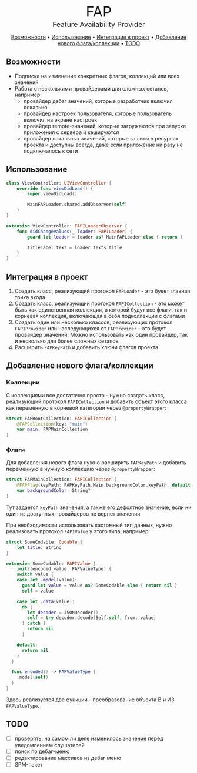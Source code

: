 <div align="center" style="font-size:4vw">FAP</div>
<div align="center" style="font-size:2vw">Feature Availability Provider</div>

<p align="center">
  <a href="#Возможности">Возможности</a> •
  <a href="#Использование">Использование</a> •
  <a href="#Интеграция-в-проект">Интеграция в проект</a> •
  <a href="#Добавление-нового-флага/коллекции">Добавление нового флага/коллекции</a> •
  <a href="#TODO">TODO</a>
</p>

## Возможности

- Подписка на изменение конкретных флагов, коллекций или всех значений
- Работа с несколькими провайдерами для сложных сетапов, например:
    - провайдер дебаг значений, которые разработчик включил локально
    - провайдер настроек пользователя, которые пользователь включил на экране настроек
    - провайдер remote-значений, которые загружаются при запуске приложения с сервера и кешируются
    - провайдер локальных значений, которые зашиты в ресурсах проекта и доступны всегда, даже если приложение ни разу не подключалось к сети

## Использование

``` swift
class ViewController: UIViewController {
    override func viewDidLoad() {
        super.viewDidLoad()

        MainFAPLoader.shared.addObserver(self)
    }
}

extension ViewController: FAPILoaderObserver {
    func didChangeValues(_ loader: FAPILoader) {
        guard let loader = loader as? MainFAPLoader else { return }

        titleLabel.text = loader.texts.title
    }
}
```

## Интеграция в проект

1. Создать класс, реализующий протокол `FAPLoader` - это будет главная точка входа
2. Создать класс, реализующий протокол `FAPICollection` - это может быть как единственная коллекция, в которой будут все флаги, так и корневая коллекция, включающая в себя подколлекции с флагами
3. Создать один или несколько классов, реализующих протокол `FAPIProvider` или наследующихся от `FAPProvider` - это будет провайдер значений. Можно использовать как один провайдер, так и несколько для более сложных сетапов
4. Расширить `FAPKeyPath` и добавить ключи флагов проекта

## Добавление нового флага/коллекции

### Коллекции
С коллекциями все достаточно просто - нужно создать класс, реализующий протокол `FAPICollection` и добавить объект этого класса как переменную в корневой категории через `@propertyWrapper`:
``` swift
struct FAPRootCollection: FAPICollection {
    @FAPCollection(key: "main")
    var main: FAPMainCollection
}
```

### Флаги

Для добавления нового флага нужно расширить `FAPKeyPath` и добавить переменную в нужную коллекцию через `@propertyWrapper`:

``` swift
struct FAPMainCollection: FAPICollection {
    @FAPFlag(keyPath: FAPKeyPath.Main.backgroundColor.keyPath, default: "FF0000")
    var backgroundColor: String?
}
```

Тут задается `keyPath` значения, а также его дефолтное значение, если ни один из доступных провайдеров не вернет значения.

При необходимости использовать кастомный тип данных, нужно реализовать протокол `FAPIValue` у этого типа, например:
``` swift
struct SomeCodable: Codable {
    let title: String
}

extension SomeCodable: FAPIValue {
    init?(encoded value: FAPValueType) {
    switch value {
    case let .model(value):
      guard let value = value as? SomeCodable else { return nil }
      self = value

    case let .data(value):
      do {
        let decoder = JSONDecoder()
        self = try decoder.decode(Self.self, from: value)
      } catch {
        return nil
      }

    default:
      return nil
    }
  }

  func encoded() -> FAPValueType {
    .model(self)
  }
}
```

Здесь реализуется две функции - преобразование объекта В и ИЗ `FAPValueType`. 

## TODO

- [ ] проверять, на самом ли деле изменилось значение перед уведомлением слушателей
- [ ] поиск по дебаг-меню
- [ ] редактирование массивов из дебаг меню
- [ ] SPM-пакет